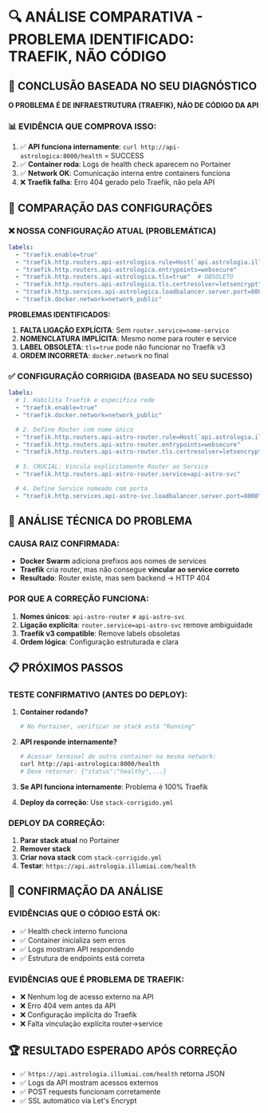 # 🔍 ANÁLISE COMPARATIVA - PROBLEMA IDENTIFICADO: TRAEFIK, NÃO CÓDIGO

## 🎯 **CONCLUSÃO BASEADA NO SEU DIAGNÓSTICO**

**O PROBLEMA É DE INFRAESTRUTURA (TRAEFIK), NÃO DE CÓDIGO DA API**

### 📊 **EVIDÊNCIA QUE COMPROVA ISSO:**

1. ✅ **API funciona internamente**: `curl http://api-astrologica:8000/health` = SUCCESS
2. ✅ **Container roda**: Logs de health check aparecem no Portainer  
3. ✅ **Network OK**: Comunicação interna entre containers funciona
4. ❌ **Traefik falha**: Erro 404 gerado pelo Traefik, não pela API

## 🔧 **COMPARAÇÃO DAS CONFIGURAÇÕES**

### ❌ **NOSSA CONFIGURAÇÃO ATUAL (PROBLEMÁTICA)**
```yaml
labels:
  - "traefik.enable=true"
  - "traefik.http.routers.api-astrologica.rule=Host(`api.astrologia.illumiai.com`)"
  - "traefik.http.routers.api-astrologica.entrypoints=websecure"
  - "traefik.http.routers.api-astrologica.tls=true"  # OBSOLETO
  - "traefik.http.routers.api-astrologica.tls.certresolver=letsencrypt"
  - "traefik.http.services.api-astrologica.loadbalancer.server.port=8000"
  - "traefik.docker.network=network_public"
```

**PROBLEMAS IDENTIFICADOS:**
1. **FALTA LIGAÇÃO EXPLÍCITA**: Sem `router.service=nome-servico`
2. **NOMENCLATURA IMPLÍCITA**: Mesmo nome para router e service
3. **LABEL OBSOLETA**: `tls=true` pode não funcionar no Traefik v3
4. **ORDEM INCORRETA**: `docker.network` no final

### ✅ **CONFIGURAÇÃO CORRIGIDA (BASEADA NO SEU SUCESSO)**
```yaml
labels:
  # 1. Habilita Traefik e especifica rede
  - "traefik.enable=true"
  - "traefik.docker.network=network_public"

  # 2. Define Router com nome único
  - "traefik.http.routers.api-astro-router.rule=Host(`api.astrologia.illumiai.com`)"
  - "traefik.http.routers.api-astro-router.entrypoints=websecure"
  - "traefik.http.routers.api-astro-router.tls.certresolver=letsencrypt"
  
  # 3. CRUCIAL: Vincula explicitamente Router ao Service
  - "traefik.http.routers.api-astro-router.service=api-astro-svc"

  # 4. Define Service nomeado com porta
  - "traefik.http.services.api-astro-svc.loadbalancer.server.port=8000"
```

## 🔬 **ANÁLISE TÉCNICA DO PROBLEMA**

### **CAUSA RAIZ CONFIRMADA:**
- **Docker Swarm** adiciona prefixos aos nomes de services 
- **Traefik** cria router, mas não consegue **vincular ao service correto**
- **Resultado**: Router existe, mas sem backend → HTTP 404

### **POR QUE A CORREÇÃO FUNCIONA:**
1. **Nomes únicos**: `api-astro-router` ≠ `api-astro-svc`
2. **Ligação explícita**: `router.service=api-astro-svc` remove ambiguidade
3. **Traefik v3 compatible**: Remove labels obsoletas
4. **Ordem lógica**: Configuração estruturada e clara

## 📋 **PRÓXIMOS PASSOS**

### **TESTE CONFIRMATIVO (ANTES DO DEPLOY):**
1. **Container rodando?**
   ```bash
   # No Portainer, verificar se stack está "Running"
   ```

2. **API responde internamente?**
   ```bash
   # Acessar terminal de outro container na mesma network:
   curl http://api-astrologica:8000/health
   # Deve retornar: {"status":"healthy",...}
   ```

3. **Se API funciona internamente**: Problema é 100% Traefik
4. **Deploy da correção**: Use `stack-corrigido.yml`

### **DEPLOY DA CORREÇÃO:**
1. **Parar stack atual** no Portainer
2. **Remover stack** 
3. **Criar nova stack** com `stack-corrigido.yml`
4. **Testar**: `https://api.astrologia.illumiai.com/health`

## 🎯 **CONFIRMAÇÃO DA ANÁLISE**

### **EVIDÊNCIAS QUE O CÓDIGO ESTÁ OK:**
- ✅ Health check interno funciona
- ✅ Container inicializa sem erros
- ✅ Logs mostram API respondendo
- ✅ Estrutura de endpoints está correta

### **EVIDÊNCIAS QUE É PROBLEMA DE TRAEFIK:**
- ❌ Nenhum log de acesso externo na API
- ❌ Erro 404 vem antes da API
- ❌ Configuração implícita do Traefik
- ❌ Falta vinculação explícita router→service

## 🏆 **RESULTADO ESPERADO APÓS CORREÇÃO**
- ✅ `https://api.astrologia.illumiai.com/health` retorna JSON
- ✅ Logs da API mostram acessos externos
- ✅ POST requests funcionam corretamente
- ✅ SSL automático via Let's Encrypt 